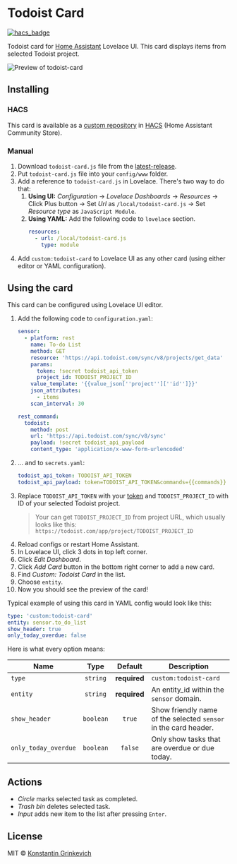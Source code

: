 # Todoist Card

[![hacs_badge](https://img.shields.io/badge/HACS-Custom-orange.svg)](https://github.com/custom-components/hacs)

Todoist card for [Home Assistant](https://www.home-assistant.io) Lovelace UI. This card displays items from selected Todoist project.

![Preview of todoist-card](https://user-images.githubusercontent.com/34913257/108243361-a8ea8500-7156-11eb-8313-a149a7cf38b8.png)

## Installing

### HACS

This card is available as a [custom repository](https://hacs.xyz/docs/faq/custom_repositories) in [HACS](https://hacs.xyz) (Home Assistant Community Store).

### Manual

1. Download `todoist-card.js` file from the [latest-release](https://github.com/grinstantin/todoist-card/releases/latest).
2. Put `todoist-card.js` file into your `config/www` folder.
3. Add a reference to `todoist-card.js` in Lovelace. There's two way to do that:
   1. **Using UI:** _Configuration_ → _Lovelace Dashboards_ → _Resources_ → Click Plus button → Set _Url_ as `/local/todoist-card.js` → Set _Resource type_ as `JavaScript Module`.
   2. **Using YAML:** Add the following code to `lovelace` section.
      ```yaml
      resources:
        - url: /local/todoist-card.js
          type: module
      ```
4. Add `custom:todoist-card` to Lovelace UI as any other card (using either editor or YAML configuration).

## Using the card

This card can be configured using Lovelace UI editor.

1. Add the following code to `configuration.yaml`:
    ```yaml
    sensor:
      - platform: rest
        name: To-do List
        method: GET
        resource: 'https://api.todoist.com/sync/v8/projects/get_data'
        params:
          token: !secret todoist_api_token
          project_id: TODOIST_PROJECT_ID
        value_template: '{{value_json[''project''][''id'']}}'
        json_attributes:
          - items
        scan_interval: 30

    rest_command:
      todoist:
        method: post
        url: 'https://api.todoist.com/sync/v8/sync'
        payload: !secret todoist_api_payload
        content_type: 'application/x-www-form-urlencoded'
    ```
2. ... and to `secrets.yaml`:
    ```yaml
    todoist_api_token: TODOIST_API_TOKEN
    todoist_api_payload: token=TODOIST_API_TOKEN&commands={{commands}}
    ```
3. Replace `TODOIST_API_TOKEN` with your [token](https://todoist.com/prefs/integrations) and `TODOIST_PROJECT_ID` with ID of your selected Todoist project.
    > Your can get `TODOIST_PROJECT_ID` from project URL, which usually looks like this:
    `https://todoist.com/app/project/TODOIST_PROJECT_ID`
4. Reload configs or restart Home Assistant.
5. In Lovelace UI, click 3 dots in top left corner.
6. Click _Edit Dashboard_.
7. Click _Add Card_ button in the bottom right corner to add a new card.
8. Find _Custom: Todoist Card_ in the list.
9. Choose `entity`.
10. Now you should see the preview of the card!

Typical example of using this card in YAML config would look like this:

```yaml
type: 'custom:todoist-card'
entity: sensor.to_do_list
show_header: true
only_today_overdue: false
```

Here is what every option means:

| Name                 |   Type    |   Default    | Description                                                     |
| -------------------- | :-------: | :----------: | --------------------------------------------------------------- |
| `type`               | `string`  | **required** | `custom:todoist-card`                                           |
| `entity`             | `string`  | **required** | An entity_id within the `sensor` domain.                        |
| `show_header`        | `boolean` | `true`       | Show friendly name of the selected `sensor` in the card header. |
| `only_today_overdue` | `boolean` | `false`      | Only show tasks that are overdue or due today.                  |

## Actions

- _Circle_ marks selected task as completed.
- _Trash bin_ deletes selected task.
- _Input_ adds new item to the list after pressing `Enter`.

## License

MIT © [Konstantin Grinkevich](https://github.com/grinstantin)